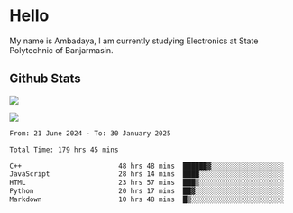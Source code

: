 # Hello

My name is Ambadaya, I am currently studying Electronics at State Polytechnic of Banjarmasin.

## Github Stats
![](https://komarev.com/ghpvc/?username=vorkey&color=41B883&style=for-the-badge)

![](https://readme-stat-vorkey.vercel.app/api/top-langs/?username=vorkey&theme=vue-dark&count_private=true&langs_count=6&size_weight=0.75&count_weight=0.25&layout=compact)

<!-- 
- 👯 I’m looking to collaborate on ... 
- 🤔 I’m looking for help with ...
- 💬 Ask me about ...
- 📫 How to reach me: ...
- 😄 Pronouns: ...
- ⚡ Fun fact: ... -->

<!--START_SECTION:waka-->

```txt
From: 21 June 2024 - To: 30 January 2025

Total Time: 179 hrs 45 mins

C++                        48 hrs 48 mins  ██████▓░░░░░░░░░░░░░░░░░░   26.79 %
JavaScript                 28 hrs 14 mins  ████░░░░░░░░░░░░░░░░░░░░░   15.50 %
HTML                       23 hrs 57 mins  ███▒░░░░░░░░░░░░░░░░░░░░░   13.15 %
Python                     20 hrs 17 mins  ██▓░░░░░░░░░░░░░░░░░░░░░░   11.13 %
Markdown                   10 hrs 48 mins  █▒░░░░░░░░░░░░░░░░░░░░░░░   05.93 %
```

<!--END_SECTION:waka-->
